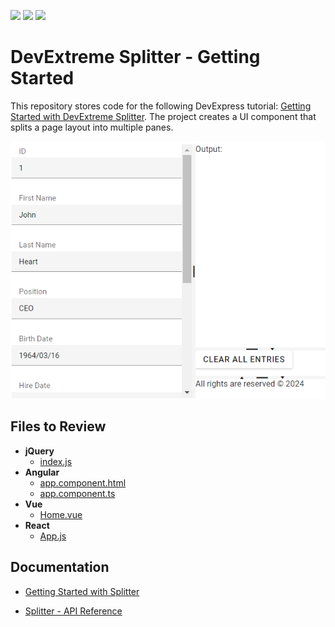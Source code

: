 <!-- default badges list -->
![](https://img.shields.io/endpoint?url=https://codecentral.devexpress.com/api/v1/VersionRange/804243339/24.1.3%2B)
[![](https://img.shields.io/badge/Open_in_DevExpress_Support_Center-FF7200?style=flat-square&logo=DevExpress&logoColor=white)](https://supportcenter.devexpress.com/ticket/details/T1234212)
[![](https://img.shields.io/badge/📖_How_to_use_DevExpress_Examples-e9f6fc?style=flat-square)](https://docs.devexpress.com/GeneralInformation/403183)
<!-- default badges end -->
# DevExtreme Splitter - Getting Started

This repository stores code for the following DevExpress tutorial: [Getting Started with DevExtreme Splitter](https://js.devexpress.com/Documentation/Guide/UI_Components/Splitter/Getting_Started_with_Splitter/). The project creates a UI component that splits a page layout into multiple panes.

<div align="center"><img src="./Splitter.png" /></div>

## Files to Review

- **jQuery**
    - [index.js](jQuery/src/index.js)
- **Angular**
    - [app.component.html](Angular/src/app/app.component.html)
    - [app.component.ts](Angular/src/app/app.component.ts)
- **Vue**
    - [Home.vue](Vue/src/components/HomeContent.vue)
- **React**
    - [App.js](React/src/App.js)

## Documentation

- [Getting Started with Splitter](https://js.devexpress.com/Documentation/Guide/UI_Components/Splitter/Getting_Started_with_Splitter/)

- [Splitter - API Reference](https://js.devexpress.com/Documentation/ApiReference/UI_Components/dxSplitter/)

